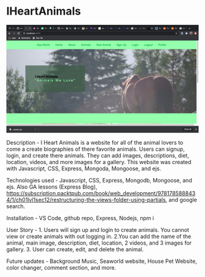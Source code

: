 # IHeartAnimals

![alt text](https://github.com/zetadx9/IHeartAnimals/blob/master/image.jpg?raw=true)


Description - I Heart Animals is a website for all of the animal lovers to come a create biographies of there favorite animals. Users can signup, login, and create there animals. They can add images, descriptions, diet, location, videos, and more images for a gallery. This website was created with Javascript, CSS, Express, Mongoda, Mongoose, and ejs. 

Technologies used - Javascript, CSS, Express, Mongodb, Mongoose, and ejs. Also GA lessons (Express Blog), https://subscription.packtpub.com/book/web_development/9781785888434/1/ch01lvl1sec12/restructuring-the-views-folder-using-partials, and google search.

Installation - VS Code, github repo, Express, Nodejs, npm i

User Story - 1. Users will sign up and login to create animals. You cannot view or create animals with out logging in. 
2.You can add the name of the animal, main image, description, diet, location, 2 videos, and 3 images for gallery. 3.
User can create, edit, and delete the animal. 

Future updates - Background Music, Seaworld website, House Pet Website, color changer, comment section, and more.

